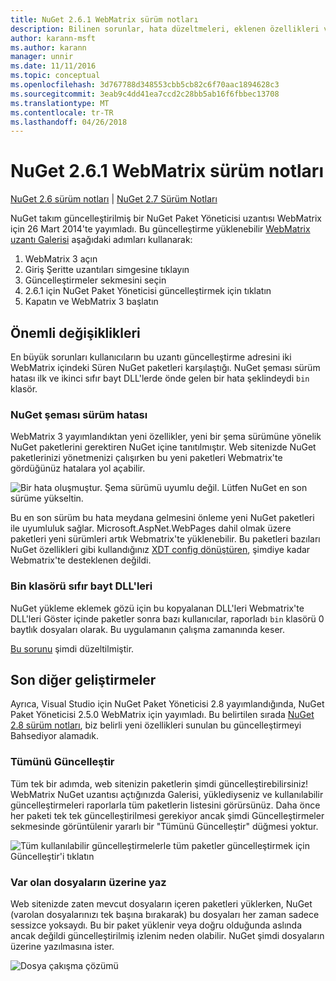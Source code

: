 ```yaml
---
title: NuGet 2.6.1 WebMatrix sürüm notları
description: Bilinen sorunlar, hata düzeltmeleri, eklenen özellikleri ve dcr dahil olmak üzere WebMatrix için NuGet 2.6.1 için sürüm notları.
author: karann-msft
ms.author: karann
manager: unnir
ms.date: 11/11/2016
ms.topic: conceptual
ms.openlocfilehash: 3d767788d348553cbb5cb82c6f70aac1894628c3
ms.sourcegitcommit: 3eab9c4dd41ea7ccd2c28bb5ab16f6fbbec13708
ms.translationtype: MT
ms.contentlocale: tr-TR
ms.lasthandoff: 04/26/2018
---
```

# <a name="nuget-261-for-webmatrix-release-notes"></a>NuGet 2.6.1 WebMatrix sürüm notları

[NuGet 2.6 sürüm notları](../release-notes/nuget-2.6.md) | [NuGet 2.7 Sürüm Notları](../release-notes/nuget-2.7.md)

NuGet takım güncelleştirilmiş bir NuGet Paket Yöneticisi uzantısı WebMatrix için 26 Mart 2014'te yayımladı.  Bu güncelleştirme yüklenebilir [WebMatrix uzantı Galerisi](https://blogs.iis.net/webmatrix/retiring-the-webmatrix-extensions-gallery) aşağıdaki adımları kullanarak:

1. WebMatrix 3 açın
1. Giriş Şeritte uzantıları simgesine tıklayın
1. Güncelleştirmeler sekmesini seçin
1. 2.6.1 için NuGet Paket Yöneticisi güncelleştirmek için tıklatın
1. Kapatın ve WebMatrix 3 başlatın

## <a name="notable-changes"></a>Önemli değişiklikleri

En büyük sorunları kullanıcıların bu uzantı güncelleştirme adresini iki WebMatrix içindeki Süren NuGet paketleri karşılaştığı.  NuGet şeması sürüm hatası ilk ve ikinci sıfır bayt DLL'lerde önde gelen bir hata şeklindeydi `bin` klasör.

### <a name="nuget-schema-version-error"></a>NuGet şeması sürüm hatası

WebMatrix 3 yayımlandıktan yeni özellikler, yeni bir şema sürümüne yönelik NuGet paketlerini gerektiren NuGet içine tanıtılmıştır.  Web sitenizde NuGet paketlerinizi yönetmenizi çalışırken bu yeni paketleri Webmatrix'te gördüğünüz hatalara yol açabilir.

![Bir hata oluşmuştur. Şema sürümü uyumlu değil. Lütfen NuGet en son sürüme yükseltin.](./media/NuGet-2.8/webmatrix-schema-version.png)

Bu en son sürüm bu hata meydana gelmesini önleme yeni NuGet paketleri ile uyumluluk sağlar. Microsoft.AspNet.WebPages dahil olmak üzere paketleri yeni sürümleri artık Webmatrix'te yüklenebilir.  Bu paketleri bazıları NuGet özellikleri gibi kullandığınız [XDT config dönüştüren](../release-notes/nuget-2.6.md#xdt), şimdiye kadar Webmatrix'te desteklenen değildi.

### <a name="zero-byte-dlls-in-bin-folder"></a>Bin klasörü sıfır bayt DLL'leri

NuGet yükleme eklemek gözü için bu kopyalanan DLL'leri Webmatrix'te DLL'leri Göster içinde paketler sonra bazı kullanıcılar, raporladı `bin` klasörü 0 baytlık dosyaları olarak.  Bu uygulamanın çalışma zamanında keser.

[Bu sorunu](https://nuget.codeplex.com/workitem/4060) şimdi düzeltilmiştir.

## <a name="other-recent-improvements"></a>Son diğer geliştirmeler

Ayrıca, Visual Studio için NuGet Paket Yöneticisi 2.8 yayımlandığında, NuGet Paket Yöneticisi 2.5.0 WebMatrix için yayımladı.  Bu belirtilen sırada [NuGet 2.8 sürüm notları](../release-notes/nuget-2.8.md#webmatrix-nuget-client-updates), biz belirli yeni özellikleri sunulan bu güncelleştirmeyi Bahsediyor alamadık.

### <a name="update-all"></a>Tümünü Güncelleştir

Tüm tek bir adımda, web sitenizin paketlerin şimdi güncelleştirebilirsiniz!  WebMatrix NuGet uzantısı açtığınızda Galerisi, yüklediyseniz ve kullanılabilir güncelleştirmeleri raporlarla tüm paketlerin listesini görürsünüz.  Daha önce her paketi tek tek güncelleştirilmesi gerekiyor ancak şimdi Güncelleştirmeler sekmesinde görüntülenir yararlı bir "Tümünü Güncelleştir" düğmesi yoktur.

![Tüm kullanılabilir güncelleştirmelerle tüm paketler güncelleştirmek için Güncelleştir'i tıklatın](./media/NuGet-2.8/webmatrix-update-all.png)

### <a name="overwrite-existing-files"></a>Var olan dosyaların üzerine yaz

Web sitenizde zaten mevcut dosyaların içeren paketleri yüklerken, NuGet (varolan dosyalarınızı tek başına bırakarak) bu dosyaları her zaman sadece sessizce yoksaydı.  Bu bir paket yüklenir veya doğru olduğunda aslında ancak değildi güncelleştirilmiş izlenim neden olabilir.  NuGet şimdi dosyaların üzerine yazılmasına ister.

![Dosya çakışma çözümü](./media/NuGet-2.8/webmatrix-overwrite-file.png)
